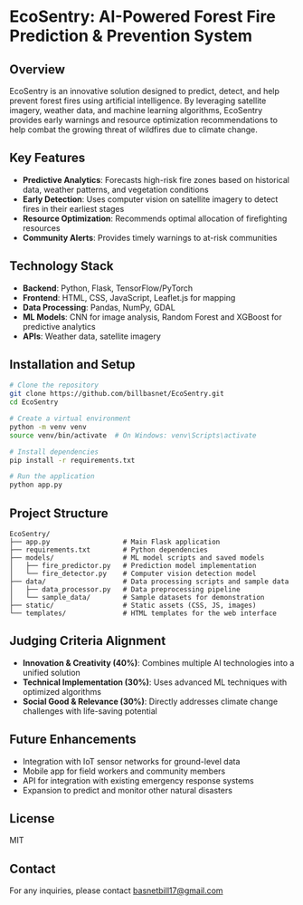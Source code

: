 # EcoSentry: AI-Powered Forest Fire Prediction & Prevention System

## Overview
EcoSentry is an innovative solution designed to predict, detect, and help prevent forest fires using artificial intelligence. By leveraging satellite imagery, weather data, and machine learning algorithms, EcoSentry provides early warnings and resource optimization recommendations to help combat the growing threat of wildfires due to climate change.

## Key Features
- **Predictive Analytics**: Forecasts high-risk fire zones based on historical data, weather patterns, and vegetation conditions
- **Early Detection**: Uses computer vision on satellite imagery to detect fires in their earliest stages
- **Resource Optimization**: Recommends optimal allocation of firefighting resources
- **Community Alerts**: Provides timely warnings to at-risk communities

## Technology Stack
- **Backend**: Python, Flask, TensorFlow/PyTorch
- **Frontend**: HTML, CSS, JavaScript, Leaflet.js for mapping
- **Data Processing**: Pandas, NumPy, GDAL
- **ML Models**: CNN for image analysis, Random Forest and XGBoost for predictive analytics
- **APIs**: Weather data, satellite imagery

## Installation and Setup
```bash
# Clone the repository
git clone https://github.com/billbasnet/EcoSentry.git
cd EcoSentry

# Create a virtual environment
python -m venv venv
source venv/bin/activate  # On Windows: venv\Scripts\activate

# Install dependencies
pip install -r requirements.txt

# Run the application
python app.py
```

## Project Structure
```
EcoSentry/
├── app.py                  # Main Flask application
├── requirements.txt        # Python dependencies
├── models/                 # ML model scripts and saved models
│   ├── fire_predictor.py   # Prediction model implementation
│   └── fire_detector.py    # Computer vision detection model
├── data/                   # Data processing scripts and sample data
│   ├── data_processor.py   # Data preprocessing pipeline
│   └── sample_data/        # Sample datasets for demonstration
├── static/                 # Static assets (CSS, JS, images)
└── templates/              # HTML templates for the web interface
```

## Judging Criteria Alignment
- **Innovation & Creativity (40%)**: Combines multiple AI technologies into a unified solution
- **Technical Implementation (30%)**: Uses advanced ML techniques with optimized algorithms
- **Social Good & Relevance (30%)**: Directly addresses climate change challenges with life-saving potential

## Future Enhancements
- Integration with IoT sensor networks for ground-level data
- Mobile app for field workers and community members
- API for integration with existing emergency response systems
- Expansion to predict and monitor other natural disasters

## License
MIT

## Contact
For any inquiries, please contact [basnetbill17@gmail.com](mailto:basnetbill17@gmail.com)
